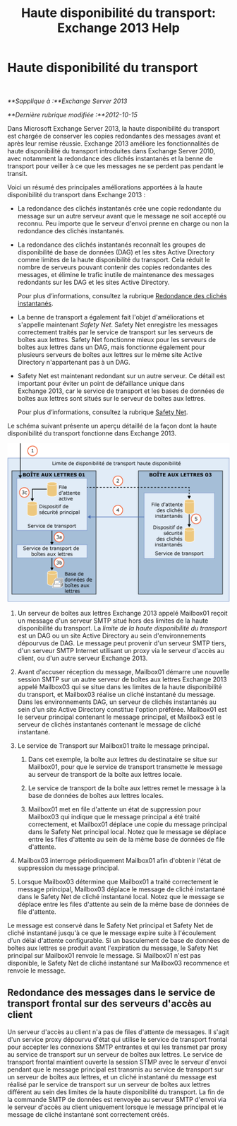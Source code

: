 ﻿---
title: 'Haute disponibilité du transport: Exchange 2013 Help'
TOCTitle: Haute disponibilité du transport
ms:assetid: e9ec6d05-f441-4cca-8592-8f7469948299
ms:mtpsurl: https://technet.microsoft.com/fr-fr/library/JJ657506(v=EXCHG.150)
ms:contentKeyID: 50479481
ms.date: 04/24/2018
mtps_version: v=EXCHG.150
ms.translationtype: HT
---

# Haute disponibilité du transport

 

_**Sapplique à :**Exchange Server 2013_

_**Dernière rubrique modifiée :**2012-10-15_

Dans Microsoft Exchange Server 2013, la haute disponibilité du transport est chargée de conserver les copies redondantes des messages avant et après leur remise réussie. Exchange 2013 améliore les fonctionnalités de haute disponibilité du transport introduites dans Exchange Server 2010, avec notamment la redondance des clichés instantanés et la benne de transport pour veiller à ce que les messages ne se perdent pas pendant le transit.

Voici un résumé des principales améliorations apportées à la haute disponibilité du transport dans Exchange 2013 :

  - La redondance des clichés instantanés crée une copie redondante du message sur un autre serveur avant que le message ne soit accepté ou reconnu. Peu importe que le serveur d'envoi prenne en charge ou non la redondance des clichés instantanés.

  - La redondance des clichés instantanés reconnaît les groupes de disponibilité de base de données (DAG) et les sites Active Directory comme limites de la haute disponibilité du transport. Cela réduit le nombre de serveurs pouvant contenir des copies redondantes des messages, et élimine le trafic inutile de maintenance des messages redondants sur les DAG et les sites Active Directory.
    
    Pour plus d’informations, consultez la rubrique [Redondance des clichés instantanés](shadow-redundancy-exchange-2013-help.md).

  - La benne de transport a également fait l'objet d'améliorations et s'appelle maintenant *Safety Net*. Safety Net enregistre les messages correctement traités par le service de transport sur les serveurs de boîtes aux lettres. Safety Net fonctionne mieux pour les serveurs de boîtes aux lettres dans un DAG, mais fonctionne également pour plusieurs serveurs de boîtes aux lettres sur le même site Active Directory n'appartenant pas à un DAG.

  - Safety Net est maintenant redondant sur un autre serveur. Ce détail est important pour éviter un point de défaillance unique dans Exchange 2013, car le service de transport et les bases de données de boîtes aux lettres sont situés sur le serveur de boîtes aux lettres.
    
    Pour plus d’informations, consultez la rubrique [Safety Net](safety-net-exchange-2013-help.md).

Le schéma suivant présente un aperçu détaillé de la façon dont la haute disponibilité du transport fonctionne dans Exchange 2013.

![Vue d’ensemble de la haute disponibilité du transport](images/JJ657506.88f2284d-8afe-4c8f-94a6-cd4c097a55d8(EXCHG.150).gif "Vue d’ensemble de la haute disponibilité du transport")

1.  Un serveur de boîtes aux lettres Exchange 2013 appelé Mailbox01 reçoit un message d'un serveur SMTP situé hors des limites de la haute disponibilité du transport. La *limite de la haute disponibilité du transport* est un DAG ou un site Active Directory au sein d'environnements dépourvus de DAG. Le message peut provenir d'un serveur SMTP tiers, d'un serveur SMTP Internet utilisant un proxy via le serveur d'accès au client, ou d'un autre serveur Exchange 2013.

2.  Avant d'accuser réception du message, Mailbox01 démarre une nouvelle session SMTP sur un autre serveur de boîtes aux lettres Exchange 2013 appelé Mailbox03 qui se situe dans les limites de la haute disponibilité du transport, et Mailbox03 réalise un cliché instantané du message. Dans les environnements DAG, un serveur de clichés instantanés au sein d'un site Active Directory constitue l'option préférée. Mailbox01 est le serveur principal contenant le message principal, et Mailbox3 est le serveur de clichés instantanés contenant le message de cliché instantané.

3.  Le service de Transport sur Mailbox01 traite le message principal.
    
    1.  Dans cet exemple, la boîte aux lettres du destinataire se situe sur Mailbox01, pour que le service de transport transmette le message au serveur de transport de la boîte aux lettres locale.
    
    2.  Le service de transport de la boîte aux lettres remet le message à la base de données de boîtes aux lettres locales.
    
    3.  Mailbox01 met en file d'attente un état de suppression pour Mailbox03 qui indique que le message principal a été traité correctement, et Mailbox01 déplace une copie du message principal dans le Safety Net principal local. Notez que le message se déplace entre les files d'attente au sein de la même base de données de file d'attente.

4.  Mailbox03 interroge périodiquement Mailbox01 afin d'obtenir l'état de suppression du message principal.

5.  Lorsque Mailbox03 détermine que Mailbox01 a traité correctement le message principal, Mailbox03 déplace le message de cliché instantané dans le Safety Net de cliché instantané local. Notez que le message se déplace entre les files d'attente au sein de la même base de données de file d'attente.

Le message est conservé dans le Safety Net principal et Safety Net de cliché instantané jusqu'à ce que le message expire suite à l'écoulement d'un délai d'attente configurable. Si un basculement de base de données de boîtes aux lettres se produit avant l'expiration du message, le Safety Net principal sur Mailbox01 renvoie le message. Si Mailbox01 n'est pas disponible, le Safety Net de cliché instantané sur Mailbox03 recommence et renvoie le message.

## Redondance des messages dans le service de transport frontal sur des serveurs d'accès au client

Un serveur d'accès au client n'a pas de files d'attente de messages. Il s'agit d'un service proxy dépourvu d'état qui utilise le service de transport frontal pour accepter les connexions SMTP entrantes et qui les transmet par proxy au service de transport sur un serveur de boîtes aux lettres. Le service de transport frontal maintient ouverte la session STMP avec le serveur d'envoi pendant que le message principal est transmis au service de transport sur un serveur de boîtes aux lettres, et un cliché instantané du message est réalisé par le service de transport sur un serveur de boîtes aux lettres différent au sein des limites de la haute disponibilité du transport. La fin de la commande SMTP de données est renvoyée au serveur SMTP d'envoi via le serveur d'accès au client uniquement lorsque le message principal et le message de cliché instantané sont correctement créés.


